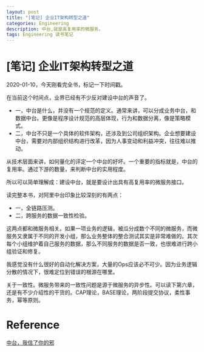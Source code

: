 ```yaml
---
layout: post
title: "[笔记] 企业IT架构转型之道"
categories: Engineering
description: 中台,就是高复用率的微服务。
tags: Engineering 读书笔记
---
```


# [笔记] 企业IT架构转型之道

2020-01-10，今天刚看完全书，标记一下时间戳。

在当前这个时间点，业界已经有不少反对建设中台的声音了。
  - 一，中台是什么，并没有一个规范的定义。通常来讲，可以分成业务中台，和数据中台。更像是程序设计规范的高层体现，行为和数据分离，像是策略模式。
  - 二，中台不只是一个具体的软件架构，还涉及到公司组织架构。企业想要建设中台，需要对内部组织结构进行改革，因为人事变动和利益冲突，往往难以推动。

从技术层面来讲，如何量化的评定一个中台的好坏。一个重要的指标就是，中台的复用率。通过下游的数量，来判断中台的实用程度。

所以可以简单理解成：建设中台，就是要设计出具有高复用率的微服务接口。

读完整本书，对阿里中台印象比较深刻的有两点：
  - 一，全链路压测。
  - 二，跨服务的数据一致性检验。

这两点都和微服务相关。如果一项业务的逻辑，被瓜分成数个不同的微服务，而微服务又隶属于不同的开发小组，那么业务整体的整合测试其实是非常难做的。其次每个小组维护着自己服务的数据，那么不同服务的数据是否一致，也很难进行跨小组验证和修复。

我感觉没有什么很好的自动化解决方案，大量的Ops应该必不可少。因为业务逻辑分散的情况下，很难定位到错误的根源在哪里。

关于一致性。微服务带来的一致性问题是源于微服务的异步性。可以读下第六章，还是有不少介绍性的干货的。CAP理论，BASE理论，两阶段提交协议，柔性事务，幂等原则。

# Reference

[中台，我信了你的邪](https://36kr.com/p/1725013082113)
